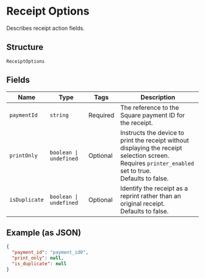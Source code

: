
# Receipt Options

Describes receipt action fields.

## Structure

`ReceiptOptions`

## Fields

| Name | Type | Tags | Description |
|  --- | --- | --- | --- |
| `paymentId` | `string` | Required | The reference to the Square payment ID for the receipt. |
| `printOnly` | `boolean \| undefined` | Optional | Instructs the device to print the receipt without displaying the receipt selection screen.<br>Requires `printer_enabled` set to true.<br>Defaults to false. |
| `isDuplicate` | `boolean \| undefined` | Optional | Identify the receipt as a reprint rather than an original receipt.<br>Defaults to false. |

## Example (as JSON)

```json
{
  "payment_id": "payment_id0",
  "print_only": null,
  "is_duplicate": null
}
```

